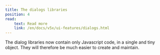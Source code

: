 ```yaml
---
title: The dialogs libraries
position: 4
read:
    text: Read more
    link: /en/docs/v5x/ui-features/dialogs.html
---
```


The dialog libraries now contain only Javascript code, in a single and tiny object.
They will therefore be much easier to create and maintain.
